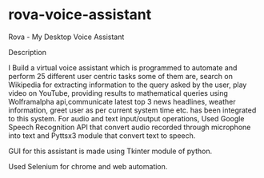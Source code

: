 # rova-voice-assistant
Rova - My Desktop Voice Assistant 

Description 

I Build a virtual voice assistant which is programmed to automate and perform 25 different user centric tasks some of them are, search on Wikipedia for extracting information to the query asked by the user, play video on YouTube, providing results to mathematical queries using Wolframalpha api,communicate latest top 3 news headlines, weather information, greet user as per current system time etc. has been integrated to this system. For audio and text input/output operations, Used Google Speech Recognition API that convert audio recorded through microphone into text and Pyttsx3 module that convert text to speech.

GUI for this assistant is made using Tkinter module of python.

Used Selenium for chrome and web automation.
